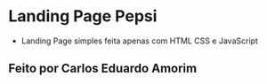 # Landing Page Pepsi
  - Landing Page simples feita apenas com HTML CSS e JavaScript
## Feito por Carlos Eduardo Amorim
